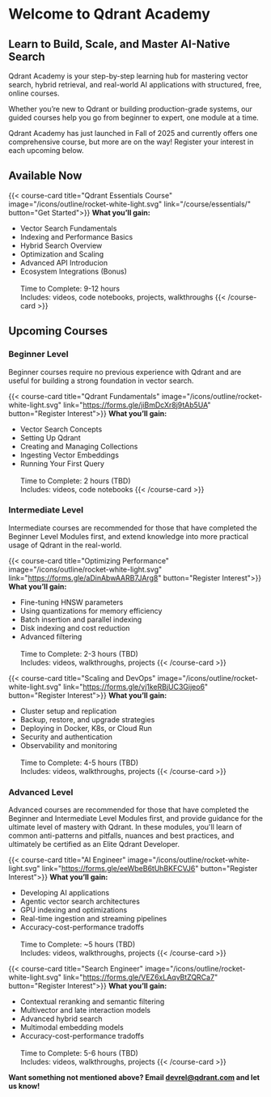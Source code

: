 ---
---

# Welcome to Qdrant Academy

## Learn to Build, Scale, and Master AI-Native Search

Qdrant Academy is your step-by-step learning hub for mastering vector search, hybrid retrieval, and real-world AI applications with structured, free, online courses.

Whether you’re new to Qdrant or building production-grade systems, our guided courses help you go from beginner to expert, one module at a time.

Qdrant Academy has just launched in Fall of 2025 and currently offers one comprehensive course, but more are on the way! Register your interest in each upcoming below.

## Available Now

{{< course-card 
 title="Qdrant Essentials Course"
 image="/icons/outline/rocket-white-light.svg" 
 link="/course/essentials/"
 button="Get Started">}}
**What you’ll gain:**
- Vector Search Fundamentals
- Indexing and Performance Basics
- Hybrid Search Overview
- Optimization and Scaling
- Advanced API Introducion
- Ecosystem Integrations (Bonus)
<br><br>
Time to Complete: 9-12 hours<br>
Includes: videos, code notebooks, projects, walkthroughs
{{< /course-card >}}

## Upcoming Courses

### Beginner Level
Beginner courses require no previous experience with Qdrant and are useful for building a strong foundation in vector search.

{{< course-card 
 title="Qdrant Fundamentals"
 image="/icons/outline/rocket-white-light.svg" 
 link="https://forms.gle/jiBmDcXr8j9tAb5UA"
 button="Register Interest">}}
**What you’ll gain:**
- Vector Search Concepts
- Setting Up Qdrant
- Creating and Managing Collections
- Ingesting Vector Embeddings
- Running Your First Query
<br><br>
Time to Complete: 2 hours (TBD)<br>
Includes: videos, code notebooks
{{< /course-card >}}

### Intermediate Level
Intermediate courses are recommended for those that have completed the Beginner Level Modules first, and extend knowledge into more practical usage of Qdrant in the real-world.

{{< course-card 
 title="Optimizing Performance"
 image="/icons/outline/rocket-white-light.svg" 
 link="https://forms.gle/aDinAbwAARB7JArg8"
 button="Register Interest">}}
**What you’ll gain:**
- Fine-tuning HNSW parameters
- Using quantizations for memory efficiency
- Batch insertion and parallel indexing
- Disk indexing and cost reduction
- Advanced filtering
<br><br>
Time to Complete: 2-3 hours (TBD)<br>
Includes: videos, walkthroughs, projects
{{< /course-card >}}

{{< course-card 
 title="Scaling and DevOps"
 image="/icons/outline/rocket-white-light.svg" 
 link="https://forms.gle/vj1keRBjUC3Gijeo6"
 button="Register Interest">}}
**What you’ll gain:**
- Cluster setup and replication
- Backup, restore, and upgrade strategies
- Deploying in Docker, K8s, or Cloud Run
- Security and authentication
- Observability and monitoring
<br><br>
Time to Complete: 4-5 hours (TBD)<br>
Includes: videos, walkthroughs, projects
{{< /course-card >}}

### Advanced Level
Advanced courses are recommended for those that have completed the Beginner and Intermediate Level Modules first, and provide guidance for the ultimate level of mastery with Qdrant. In these modules, you'll learn of common anti-patterns and pitfalls, nuances and best practices, and ultimately be certified as an Elite Qdrant Developer.

{{< course-card 
 title="AI Engineer"
 image="/icons/outline/rocket-white-light.svg" 
 link="https://forms.gle/eeWbeB6tUhBKFCVJ6"
 button="Register Interest">}}
**What you’ll gain:**
- Developing AI applications
- Agentic vector search architectures
- GPU indexing and optimizations
- Real-time ingestion and streaming pipelines
- Accuracy-cost-performance tradoffs
<br><br>
Time to Complete: ~5 hours (TBD)<br>
Includes: videos, walkthroughs, projects
{{< /course-card >}}

{{< course-card 
 title="Search Engineer"
 image="/icons/outline/rocket-white-light.svg" 
 link="https://forms.gle/VEZ6xLAqvBtZQRCa7"
 button="Register Interest">}}
**What you’ll gain:**
- Contextual reranking and semantic filtering
- Multivector and late interaction models
- Advanced hybrid search
- Multimodal embedding models
- Accuracy-cost-performance tradoffs
<br><br>
Time to Complete: 5-6 hours (TBD)<br>
Includes: videos, walkthroughs, projects
{{< /course-card >}}

**Want something not mentioned above? Email [devrel@qdrant.com](emailto:devrel@qdrant.com) and let us know!**
